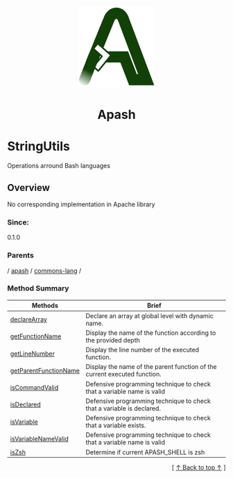 
<div align='center' id='apash-top'>
  <a href='https://github.com/hastec-fr/apash'>
    <img alt='apash-logo' src='../../../../../assets/apash-logo.svg'/>
  </a>

  # Apash
</div>

# StringUtils

Operations arround Bash languages

## Overview

No corresponding implementation in Apache library

### Since:
0.1.0

### Parents
<!-- apash.parentBegin -->
[](../../../.md) / [apash](../../apash.md) / [commons-lang](../commons-lang.md) / 
<!-- apash.parentEnd -->

### Method Summary
<!-- apash.summaryTableBegin -->
| Methods                  | Brief                                 |
|--------------------------|---------------------------------------|
|[declareArray](BashUtils/declareArray.md)|Declare an array at global level with dynamic name.|
|[getFunctionName](BashUtils/getFunctionName.md)|Display the name of the function according to the provided depth|
|[getLineNumber](BashUtils/getLineNumber.md)|Display the line number of the executed function.|
|[getParentFunctionName](BashUtils/getParentFunctionName.md)|Display the name of the parent function of the current executed function.|
|[isCommandValid](BashUtils/isCommandValid.md)|Defensive programming technique to check that a variable name is valid|
|[isDeclared](BashUtils/isDeclared.md)|Defensive programming technique to check that a variable is declared.|
|[isVariable](BashUtils/isVariable.md)|Defensive programming technique to check that a variable exists.|
|[isVariableNameValid](BashUtils/isVariableNameValid.md)|Defensive programming technique to check that a variable name is valid|
|[isZsh](BashUtils/isZsh.md)|Determine if current APASH_SHELL is zsh|
<!-- apash.summaryTableEnd -->



  <div align='right'>[ <a href='#apash-top'>↑ Back to top ↑</a> ]</div>

